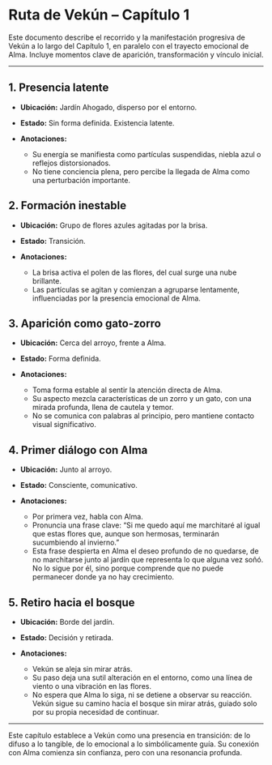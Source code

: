 # Ruta de Vekún – Capítulo 1

Este documento describe el recorrido y la manifestación progresiva de Vekún a lo largo del Capítulo 1, en paralelo con el trayecto emocional de Alma. Incluye momentos clave de aparición, transformación y vínculo inicial.

---

## 1. Presencia latente

* **Ubicación:** Jardín Ahogado, disperso por el entorno.
* **Estado:** Sin forma definida. Existencia latente.
* **Anotaciones:**

  * Su energía se manifiesta como partículas suspendidas, niebla azul o reflejos distorsionados.
  * No tiene conciencia plena, pero percibe la llegada de Alma como una perturbación importante.

## 2. Formación inestable

* **Ubicación:** Grupo de flores azules agitadas por la brisa.
* **Estado:** Transición.
* **Anotaciones:**

  * La brisa activa el polen de las flores, del cual surge una nube brillante.
  * Las partículas se agitan y comienzan a agruparse lentamente, influenciadas por la presencia emocional de Alma.

## 3. Aparición como gato-zorro

* **Ubicación:** Cerca del arroyo, frente a Alma.
* **Estado:** Forma definida.
* **Anotaciones:**

  * Toma forma estable al sentir la atención directa de Alma.
  * Su aspecto mezcla características de un zorro y un gato, con una mirada profunda, llena de cautela y temor.
  * No se comunica con palabras al principio, pero mantiene contacto visual significativo.

## 4. Primer diálogo con Alma

* **Ubicación:** Junto al arroyo.
* **Estado:** Consciente, comunicativo.
* **Anotaciones:**

  * Por primera vez, habla con Alma.
  * Pronuncia una frase clave: “Si me quedo aquí me marchitaré al igual que estas flores que, aunque son hermosas, terminarán sucumbiendo al invierno.”
  * Esta frase despierta en Alma el deseo profundo de no quedarse, de no marchitarse junto al jardín que representa lo que alguna vez soñó. No lo sigue por él, sino porque comprende que no puede permanecer donde ya no hay crecimiento.

## 5. Retiro hacia el bosque

* **Ubicación:** Borde del jardín.
* **Estado:** Decisión y retirada.
* **Anotaciones:**

  * Vekún se aleja sin mirar atrás.
  * Su paso deja una sutil alteración en el entorno, como una línea de viento o una vibración en las flores.
  * No espera que Alma lo siga, ni se detiene a observar su reacción. Vekún sigue su camino hacia el bosque sin mirar atrás, guiado solo por su propia necesidad de continuar.

---

Este capítulo establece a Vekún como una presencia en transición: de lo difuso a lo tangible, de lo emocional a lo simbólicamente guía. Su conexión con Alma comienza sin confianza, pero con una resonancia profunda.
